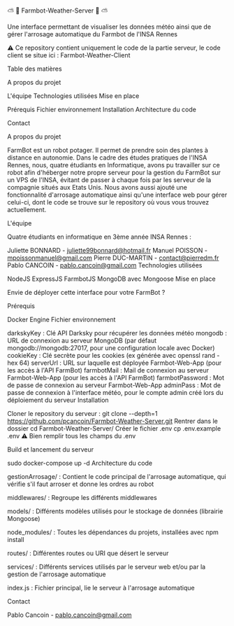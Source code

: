 ⛅ 🌱 Farmbot-Weather-Server 🌱 ⛅

Une interface permettant de visualiser les données météo ainsi que de gérer l'arrosage automatique du Farmbot de l'INSA Rennes

⚠️ Ce repository contient uniquement le code de la partie serveur, le code client se situe ici : Farmbot-Weather-Client

Table des matières

A propos du projet

L'équipe
Technologies utilisées
Mise en place

Prérequis
Fichier environnement
Installation
Architecture du code

Contact

A propos du projet

FarmBot est un robot potager. Il permet de prendre soin des plantes à distance en autonomie. Dans le cadre des études pratiques de l'INSA Rennes, nous, quatre étudiants en Informatique, avons pu travailler sur ce robot afin d'héberger notre propre serveur pour la gestion du FarmBot sur un VPS de l'INSA, évitant de passer à chaque fois par les serveur de la compagnie situés aux Etats Unis. Nous avons aussi ajouté une fonctionnalité d'arrosage automatique ainsi qu'une interface web pour gérer celui-ci, dont le code se trouve sur le repository où vous vous trouvez actuellement.

L'équipe

Quatre étudiants en informatique en 3ème année INSA Rennes :

Juliette BONNARD - juliette99bonnard@hotmail.fr
Manuel POISSON - mpoissonmanuel@gmail.com
Pierre DUC-MARTIN - contact@pierredm.fr
Pablo CANCOIN - pablo.cancoin@gmail.com
Technologies utilisées

NodeJS
ExpressJS
FarmbotJS
MongoDB avec Mongoose
Mise en place

Envie de déployer cette interface pour votre FarmBot ?

Prérequis

Docker Engine
Fichier environnement

darkskyKey : Clé API Darksky pour récupérer les données météo
mongodb : URL de connexion au serveur MongoDB (par défaut mongodb://mongodb:27017, pour une configuration locale avec Docker)
cookieKey : Clé secrète pour les cookies (ex générée avec openssl rand -hex 64)
serverUrl : URL sur laquelle est déployée Farmbot-Web-App (pour les accès à l'API FarmBot)
farmbotMail : Mail de connexion au serveur Farmbot-Web-App (pour les accès à l'API FarmBot)
farmbotPassword : Mot de passe de connexion au serveur Farmbot-Web-App
adminPass : Mot de passe de connexion à l'interface météo, pour le compte admin créé lors du déploiement du serveur
Installation

Cloner le repository du serveur :
git clone --depth=1 https://github.com/pcancoin/Farmbot-Weather-Server.git
Rentrer dans le dossier
cd Farmbot-Weather-Server/
Créer le fichier .env
cp .env.example .env
⚠️ Bien remplir tous les champs du .env

Build et lancement du serveur

sudo docker-compose up -d
Architecture du code

gestionArrosage/ : Contient le code principal de l'arrosage automatique, qui vérifie s'il faut arroser et donne les ordres au robot

middlewares/ : Regroupe les différents middlewares

models/ : Différents modèles utilisés pour le stockage de données (librairie Mongoose)

node_modules/ : Toutes les dépendances du projets, installées avec npm install

routes/ : Différentes routes ou URI que désert le serveur

services/ : Différents services utilisés par le serveur web et/ou par la gestion de l'arrosage automatique

index.js : Fichier principal, lie le serveur à l'arrosage automatique

Contact

Pablo Cancoin - pablo.cancoin@gmail.com
